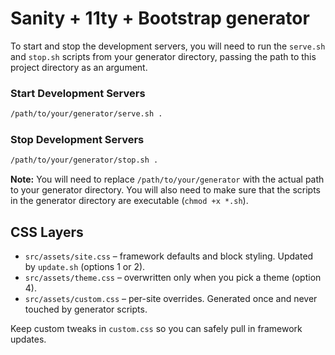 # Sanity + 11ty + Bootstrap generator

To start and stop the development servers, you will need to run the `serve.sh` and `stop.sh` scripts from your generator directory, passing the path to this project directory as an argument.

### Start Development Servers

```bash
/path/to/your/generator/serve.sh .
```

### Stop Development Servers

```bash
/path/to/your/generator/stop.sh .
```

**Note:** You will need to replace `/path/to/your/generator` with the actual path to your generator directory. You will also need to make sure that the scripts in the generator directory are executable (`chmod +x *.sh`).

## CSS Layers

- `src/assets/site.css` – framework defaults and block styling. Updated by `update.sh` (options 1 or 2).
- `src/assets/theme.css` – overwritten only when you pick a theme (option 4).
- `src/assets/custom.css` – per-site overrides. Generated once and never touched by generator scripts.

Keep custom tweaks in `custom.css` so you can safely pull in framework updates.
